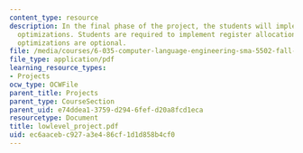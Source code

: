 ```yaml
---
content_type: resource
description: In the final phase of the project, the students will implement some instruction-level
  optimizations. Students are required to implement register allocation. Any remaining
  optimizations are optional.
file: /media/courses/6-035-computer-language-engineering-sma-5502-fall-2005/ec6aacebc927a3e486cf1d1d858b4cf0_lowlevel_project.pdf
file_type: application/pdf
learning_resource_types:
- Projects
ocw_type: OCWFile
parent_title: Projects
parent_type: CourseSection
parent_uid: e74ddea1-3759-d294-6fef-d20a8fcd1eca
resourcetype: Document
title: lowlevel_project.pdf
uid: ec6aaceb-c927-a3e4-86cf-1d1d858b4cf0
---
```

